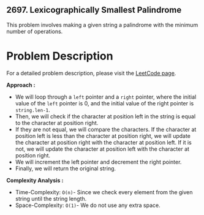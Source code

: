 ## 2697. Lexicographically Smallest Palindrome

This problem involves making a given string a palindrome with the minimum number of operations.

# Problem Description

For a detailed problem description, please visit the [LeetCode page](https://leetcode.com/problems/lexicographically-smallest-palindrome/description/).

**Approach :**<br/>

-   We will loop through a `left` pointer and a `right` pointer, where the initial value of the `left` pointer is 0, and the initial value of the right pointer is `string.len-1`.
-   Then, we will check if the character at position left in the string is equal to the character at position right.
-   If they are not equal, we will compare the characters. If the character at position left is less than the character at position right, we will update the character at position right with the character at position left. If it is not, we will update the character at position left with the character at position right.
-   We will increment the left pointer and decrement the right pointer.
-   Finally, we will return the original string.

**Complexity Analysis :**<br/>

-   Time-Complexity: `O(n)`- Since we check every element from the given string until the string length.
-   Space-Complexity: `O(1)`- We do not use any extra space.
